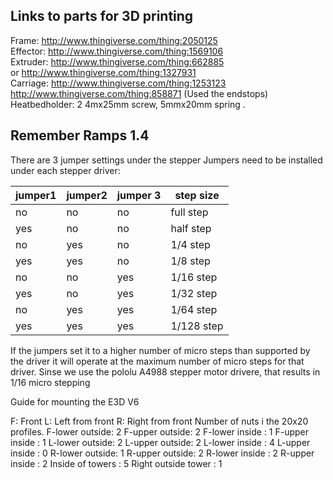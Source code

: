 ## Links to parts for 3D printing 

Frame:      http://www.thingiverse.com/thing:2050125 <br>
Effector:   http://www.thingiverse.com/thing:1569106 <br>
Extruder:   http://www.thingiverse.com/thing:662885 <br>
      or    http://www.thingiverse.com/thing:1327931 <br>
Carriage:   http://www.thingiverse.com/thing:1253123 <br>
            http://www.thingiverse.com/thing:858871   (Used the endstops) <br>
Heatbedholder: 2 4mx25mm screw, 5mmx20mm spring .


## Remember Ramps 1.4 
There are 3 jumper settings under the stepper
Jumpers need to be installed under each stepper driver:

jumper1 | jumper2 | jumper 3 | step size
------------ | ------------- | ------------- | -------------
 no  |  no |   no |  full step
 yes |  no |   no |   half step
 no  |  yes |   no |   1/4 step
 yes |  yes |   no |   1/8 step
 no  |  no |   yes |   1/16 step
 yes |  no |   yes |   1/32 step
 no  |  yes |   yes |   1/64 step
 yes |  yes |   yes |   1/128 step
 
 If the jumpers set it to a higher number of micro steps than supported by the 
 driver it will operate at the maximum number of micro steps for that driver. 
 Sinse we use the pololu A4988 stepper motor drivere, that results in 1/16 micro stepping



Guide for mounting the E3D V6 

F: Front 
L: Left from front
R: Right from front 
Number of nuts i the 20x20 profiles. 
F-lower outside: 2
F-upper outside: 2
F-lower inside : 1
F-upper inside : 1
L-lower outside: 2
L-upper outside: 2
L-lower inside : 4
L-upper inside : 0
R-lower outside: 1
R-upper outside: 2 
R-lower inside : 2
R-upper inside : 2 
Inside of towers : 5 
Right outside tower : 1 
